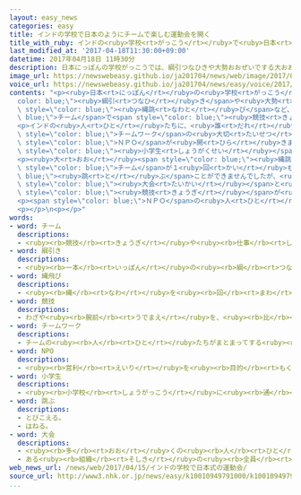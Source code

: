 ```yaml
---
layout: easy_news
categories: easy
title: インドの学校で日本のようにチームで楽しむ運動会を開く
title_with_ruby: インドの<ruby>学校<rt>がっこう</rt></ruby>で<ruby>日本<rt>にっぽん</rt></ruby>のようにチームで<ruby>楽<rt>たの</rt></ruby>しむ<ruby>運動会<rt>うんどうかい</rt></ruby>を<ruby>開<rt>ひら</rt></ruby>く
last_modified_at: '2017-04-18T11:30:00+09:00'
datetime: 2017年04月18日 11時30分
description: 日本にっぽんの学校がっこうでは、綱引つなひきや大勢おおぜいでする大おお縄跳なわとびなど、チームで競技きょうぎを楽たのしむ「運動会うんどうかい」を行おこなっています。
image_url: https://newswebeasy.github.io/ja201704/news/web/image/2017/04/18/k10010949791000.jpg
voice_url: https://newswebeasy.github.io/ja201704/news/easy/voice/2017/04/18/k10010949791000.mp3
contents: "<p><ruby>日本<rt>にっぽん</rt></ruby>の<ruby>学校<rt>がっこう</rt></ruby>では、<span style=\"\
  color: blue;\"><ruby>綱引<rt>つなひ</rt></ruby>き</span>や<ruby>大勢<rt>おおぜい</rt></ruby>でする<ruby>大<rt>おお</rt></ruby><span\
  \ style=\"color: blue;\"><ruby>縄跳<rt>なわと</rt></ruby>び</span>など、<span style=\"color:\
  \ blue;\">チーム</span>で<span style=\"color: blue;\"><ruby>競技<rt>きょうぎ</rt></ruby></span>を<ruby>楽<rt>たの</rt></ruby>しむ「<ruby>運動会<rt>うんどうかい</rt></ruby>」を<ruby>行<rt>おこな</rt></ruby>っています。インドの<ruby>学校<rt>がっこう</rt></ruby>で１５<ruby>日<rt>にち</rt></ruby>、このような<ruby>日本<rt>にっぽん</rt></ruby>の<ruby>運動会<rt>うんどうかい</rt></ruby>がありました。</p>\n\
  <p>インドの<ruby>人<rt>ひと</rt></ruby>たちに、<ruby>誰<rt>だれ</rt></ruby>でも<ruby>楽<rt>たの</rt></ruby>しむことができて、<span\
  \ style=\"color: blue;\">チームワーク</span>の<ruby>大切<rt>たいせつ</rt></ruby>さがわかる<ruby>運動会<rt>うんどうかい</rt></ruby>を<ruby>知<rt>し</rt></ruby>ってほしいと<ruby>考<rt>かんが</rt></ruby>えて、<ruby>日本<rt>にっぽん</rt></ruby>の<span\
  \ style=\"color: blue;\">ＮＰＯ</span>が<ruby>開<rt>ひら</rt></ruby>きました。ニューデリーの<ruby>学校<rt>がっこう</rt></ruby>には、<span\
  \ style=\"color: blue;\"><ruby>小学生<rt>しょうがくせい</rt></ruby></span>から<ruby>高校生<rt>こうこうせい</rt></ruby>まで１４００<ruby>人<rt>にん</rt></ruby>ぐらいが<ruby>集<rt>あつ</rt></ruby>まりました。</p>\n\
  <p><ruby>大<rt>おお</rt></ruby><span style=\"color: blue;\"><ruby>縄跳<rt>なわと</rt></ruby>び</span>は、<ruby>初<rt>はじ</rt></ruby>めてする<ruby>子<rt>こ</rt></ruby>どもが<ruby>多<rt>おお</rt></ruby>くて、ほとんどの<span\
  \ style=\"color: blue;\">チーム</span>が１<ruby>回<rt>かい</rt></ruby>も<span style=\"color:\
  \ blue;\"><ruby>跳<rt>と</rt></ruby>ぶ</span>ことができませんでしたが、<ruby>子<rt>こ</rt></ruby>どもたちは<ruby>楽<rt>たの</rt></ruby>しそうでした。<ruby>子<rt>こ</rt></ruby>どもたちは「インドのスポーツ<span\
  \ style=\"color: blue;\"><ruby>大会<rt>たいかい</rt></ruby></span>と<ruby>全然<rt>ぜんぜん</rt></ruby><ruby>違<rt>ちが</rt></ruby>う<span\
  \ style=\"color: blue;\"><ruby>競技<rt>きょうぎ</rt></ruby></span>が<ruby>多<rt>おお</rt></ruby>くて、とても<ruby>楽<rt>たの</rt></ruby>しかったです」と<ruby>話<rt>はな</rt></ruby>していました。</p>\n\
  <p><span style=\"color: blue;\">ＮＰＯ</span>の<ruby>人<rt>ひと</rt></ruby>は「<ruby>日本<rt>にっぽん</rt></ruby>の<ruby>運動会<rt>うんどうかい</rt></ruby>のすばらしさをインドの<ruby>人<rt>ひと</rt></ruby>たちにもっと<ruby>知<rt>し</rt></ruby>ってほしいので、ほかの<ruby>学校<rt>がっこう</rt></ruby>でも<ruby>開<rt>ひら</rt></ruby>く<ruby>予定<rt>よてい</rt></ruby>です」と<ruby>話<rt>はな</rt></ruby>していました。</p>\n\
  <p></p>\n<p></p>"
words:
- word: チーム
  descriptions:
  - <ruby><rb>競技</rb><rt>きょうぎ</rt></ruby>や<ruby><rb>仕事</rb><rt>しごと</rt></ruby>をするときの、<ruby><rb>組</rb><rt>くみ</rt></ruby>や<ruby><rb>団体</rb><rt>だんたい</rt></ruby>。
- word: 綱引き
  descriptions:
  - <ruby><rb>一本</rb><rt>いっぽん</rt></ruby>の<ruby><rb>綱</rb><rt>つな</rt></ruby>を<ruby><rb>引</rb><rt>ひ</rt></ruby>き<ruby><rb>合</rb><rt>あ</rt></ruby>って、<ruby><rb>力</rb><rt>ちから</rt></ruby>を<ruby><rb>比</rb><rt>くら</rt></ruby>べる<ruby><rb>競技</rb><rt>きょうぎ</rt></ruby>。
- word: 縄飛び
  descriptions:
  - <ruby><rb>縄</rb><rt>なわ</rt></ruby>を<ruby><rb>回</rb><rt>まわ</rt></ruby>して<ruby><rb>飛</rb><rt>と</rt></ruby>んだり、<ruby><rb>張</rb><rt>は</rt></ruby>った<ruby><rb>縄</rb><rt>なわ</rt></ruby>を<ruby><rb>飛</rb><rt>と</rt></ruby>びこしたりする<ruby><rb>遊</rb><rt>あそ</rt></ruby>び。
- word: 競技
  descriptions:
  - わざや<ruby><rb>腕前</rb><rt>うでまえ</rt></ruby>を、<ruby><rb>比</rb><rt>くら</rt></ruby>べ<ruby><rb>合</rb><rt>あ</rt></ruby>うこと。<ruby><rb>特</rb><rt>とく</rt></ruby>にスポーツで、<ruby><rb>勝</rb><rt>か</rt></ruby>ち<ruby><rb>負</rb><rt>ま</rt></ruby>けを<ruby><rb>争</rb><rt>あらそ</rt></ruby>うこと。
- word: チームワーク
  descriptions:
  - チームの<ruby><rb>人</rb><rt>ひと</rt></ruby>たちがまとまってする<ruby><rb>動作</rb><rt>どうさ</rt></ruby>や<ruby><rb>仕事</rb><rt>しごと</rt></ruby>。<ruby><rb>特</rb><rt>とく</rt></ruby>に、チームのまとまりぐあい。
- word: NPO
  descriptions:
  - <ruby><rb>営利</rb><rt>えいり</rt></ruby>を<ruby><rb>目的</rb><rt>もくてき</rt></ruby>とせずに<ruby><rb>社会的</rb><rt>しゃかいてき</rt></ruby>な<ruby><rb>活動</rb><rt>かつどう</rt></ruby>を<ruby><rb>行</rb><rt>おこな</rt></ruby>う<ruby><rb>組織</rb><rt>そしき</rt></ruby>。
- word: 小学生
  descriptions:
  - <ruby><rb>小学校</rb><rt>しょうがっこう</rt></ruby>に<ruby><rb>通</rb><rt>かよ</rt></ruby>っている<ruby><rb>子</rb><rt>こ</rt></ruby>ども。
- word: 跳ぶ
  descriptions:
  - とびこえる。
  - はねる。
- word: 大会
  descriptions:
  - <ruby><rb>多</rb><rt>おお</rt></ruby>くの<ruby><rb>人</rb><rt>ひと</rt></ruby>が<ruby><rb>集</rb><rt>あつ</rt></ruby>まる<ruby><rb>会</rb><rt>かい</rt></ruby>。
  - ある<ruby><rb>組織</rb><rt>そしき</rt></ruby>の<ruby><rb>全員</rb><rt>ぜんいん</rt></ruby>が<ruby><rb>集</rb><rt>あつ</rt></ruby>まる<ruby><rb>会</rb><rt>かい</rt></ruby>。
web_news_url: /news/web/2017/04/15/インドの学校で日本式の運動会/
source_url: http://www3.nhk.or.jp/news/easy/k10010949791000/k10010949791000.html
...
```

